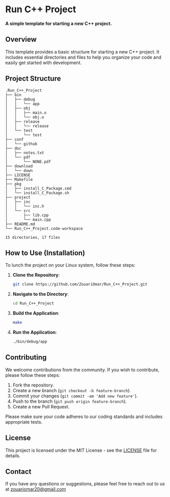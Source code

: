 # Run C++ Project

**A simple template for starting a new C++ project.**

## Overview

This template provides a basic structure for starting a new C++ project. It includes essential directories and files to help you organize your code and easily get started with development.

## Project Structure

```plaintext
.Run_C++_Project
├── bin
│   ├── debug
│   │   └── app
│   ├── obj
│   │   ├── main.o
│   │   └── obj.o
│   ├── release
│   │   └── release
│   └── test
│       └── test
├── conf
│   └── github
├── doc
│   ├── notes.txt
│   └── pdf
│       └── NONE.pdf
├── download
│   └── down
├── LICENSE
├── Makefile
├── pkg
│   ├── install_C_Package.cmd
│   └── install_C_Package.sh
├── project
│   ├── inc
│   │   └── inc.h
│   └── src
│       ├── lib.cpp
│       └── main.cpp
├── README.md
└── Run_C++_Project.code-workspace

15 directories, 17 files
```

## How to Use (**Installation**)

To lunch the project on your Linux system, follow these steps:

1. **Clone the Repository**:

    ```sh
    git clone https://github.com/ZouariOmar/Run_C++_Project.git
    ```

2. **Navigate to the Directory**:

    ```sh
    cd Run_C++_Project
    ```

3. **Build the Application**:

    ```sh
    make
    ```

4. **Run the Application**:

    ```sh
    ./bin/debug/app
    ```

## Contributing

We welcome contributions from the community. If you wish to contribute, please follow these steps:

1. Fork the repository.
2. Create a new branch (`git checkout -b feature-branch`).
3. Commit your changes (`git commit -am 'Add new feature'`).
4. Push to the branch (`git push origin feature-branch`).
5. Create a new Pull Request.

Please make sure your code adheres to our coding standards and includes appropriate tests.

## License

This project is licensed under the MIT License - see the [LICENSE](LICENSE) file for details.

## Contact

If you have any questions or suggestions, please feel free to reach out to us at [zouariomar20@gmail.com](mailto:zouariomar20@gmail.com)